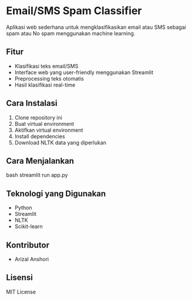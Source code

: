 # Email/SMS Spam Classifier

Aplikasi web sederhana untuk mengklasifikasikan email atau SMS sebagai spam atau No spam menggunakan machine learning.

## Fitur
- Klasifikasi teks email/SMS
- Interface web yang user-friendly menggunakan Streamlit
- Preprocessing teks otomatis
- Hasil klasifikasi real-time

## Cara Instalasi
1. Clone repository ini
2. Buat virtual environment
3. Aktifkan virtual environment
4. Install dependencies
5. Download NLTK data yang diperlukan

## Cara Menjalankan
bash
streamlit run app.py

## Teknologi yang Digunakan
- Python
- Streamlit
- NLTK
- Scikit-learn

## Kontributor
- Arizal Anshori

## Lisensi
MIT License
